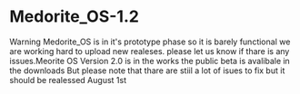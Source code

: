 # Medorite_OS-1.2
Warning Medorite_OS is in it's prototype phase so it is barely functional we are working hard to upload new realeses. please let us know if thare is any issues.Meorite OS Version 2.0 is in the works the public beta is avalibale in the downloads But please note that  thare are stiil a lot of isues to fix but it should be realessed August 1st 

